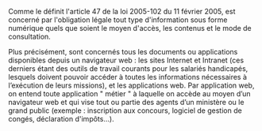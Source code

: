 Comme le définit l'article 47 de la loi 2005-102 du 11 février 2005, est concerné par l'obligation légale  tout type d'information sous forme numérique quels que soient le moyen d'accès, les contenus et le mode de consultation.

Plus précisément, sont concernés tous les documents ou applications disponibles depuis un navigateur web : les sites Internet et Intranet (ces derniers étant des outils de travail courants pour les salariés handicapés, lesquels doivent pouvoir accéder à toutes les informations nécessaires à l’exécution de leurs missions), et les applications web. Par application web, on entend toute application " métier " à laquelle on accède au moyen d’un navigateur web et qui vise tout ou partie des agents d’un ministère ou le grand public (exemple : inscription aux concours, logiciel de gestion de congés, déclaration d'impôts…).

